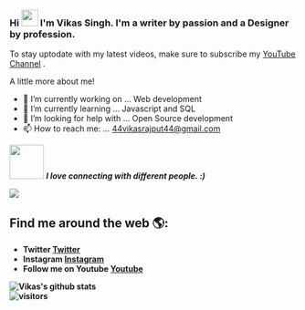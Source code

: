 ### Hi <img src="https://github.com/TheDudeThatCode/TheDudeThatCode/blob/master/Assets/Hi.gif" width="29px"> I'm Vikas Singh. I'm a writer by passion and a Designer by profession.
To stay uptodate with my latest videos, make sure to subscribe my <a href= "https://www.youtube.com/channel/UC2UPlDOXeTpUYKtk2kP3WXA">YouTube Channel</a> .

A little more about me!

- 🔭 I’m currently working on ... Web development
- 🌱 I’m currently learning ... Javascript and SQL
- 🤔 I’m looking for help with ... Open Source development
- 📫 How to reach me: ... 44vikasrajput44@gmail.com


<img src="https://media.giphy.com/media/LnQjpWaON8nhr21vNW/giphy.gif" width="60"> <em><b>I love connecting with different people.  :)</em>
<p><img src = "https://media.giphy.com/media/10LKovKon8DENq/giphy.gif"></p>

## Find me around the web 🌎:

- Twitter <a href="https://mobile.twitter.com/_SinghVikas_">Twitter</a> 
- Instagram <a href="https://instagram.com/uitrends0?igshid=1d0rzqb8a8obv">Instagram</a> 
- Follow me on Youtube  <a href="https://www.youtube.com/channel/UC2UPlDOXeTpUYKtk2kP3WXA">Youtube</a> 

![Vikas's github stats](https://github-readme-stats.vercel.app/api?username=vkassingh&show_icons=true&hide_border=true)
<br />
![visitors](https://visitor-badge.laobi.icu/badge?page_id=vkassingh.vkassingh)
